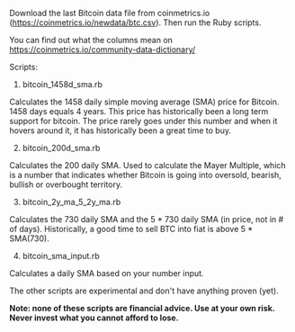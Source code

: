 
Download the last Bitcoin data file from coinmetrics.io (https://coinmetrics.io/newdata/btc.csv). Then run the Ruby scripts.

You can find out what the columns mean on https://coinmetrics.io/community-data-dictionary/

Scripts:

1. bitcoin_1458d_sma.rb

Calculates the 1458 daily simple moving average (SMA) price for Bitcoin. 1458 days equals 4 years. This price has historically been a long term support for bitcoin. The price rarely goes under this number and when it hovers around it, it has historically been a great time to buy.

2. bitcoin_200d_sma.rb

Calculates the 200 daily SMA. Used to calculate the Mayer Multiple, which is a number that indicates whether Bitcoin is going into oversold, bearish, bullish or overbought territory.

3. bitcoin_2y_ma_5_2y_ma.rb

Calculates the 730 daily SMA and the 5 * 730 daily SMA (in price, not in # of days). Historically, a good time to sell BTC into fiat is above 5 * SMA(730).

4. bitcoin_sma_input.rb

Calculates a daily SMA based on your number input.


The other scripts are experimental and don't have anything proven (yet).

**Note: none of these scripts are financial advice. Use at your own risk. Never invest what you cannot afford to lose.**
